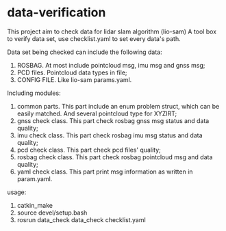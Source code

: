 # data-verification
This project aim to check data for lidar slam algorithm (lio-sam)
A tool box to verify data set, use checklist.yaml to set every data's path.

Data set being checked can include the following data:
1. ROSBAG. At most include pointcloud msg, imu msg and gnss msg;
2. PCD files. Pointcloud data types in file;
3. CONFIG FILE. Like lio-sam params.yaml.

Including modules:
1. common parts. This part include an enum problem struct, which can be easily matched. And several pointcloud type for XYZIRT;
2. gnss check class. This part check rosbag gnss msg status and data quality;
3. imu check class. This part check rosbag imu msg status and data quality;
4. pcd check class. This part check pcd files' quality;
5. rosbag check class. This part check rosbag pointcloud msg and data quality;
6. yaml check class. This part print msg information as written in param.yaml.


usage:
1. catkin_make
2. source devel/setup.bash
3. rosrun data_check data_check checklist.yaml
